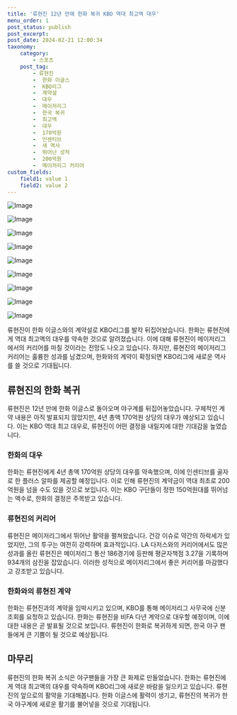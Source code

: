 ```yaml
---
title: '류현진 12년 만에 한화 복귀 KBO 역대 최고액 대우'
menu_order: 1
post_status: publish
post_excerpt: 
post_date: 2024-02-21 12:00:34
taxonomy:
    category:
        - 스포츠
    post_tag:
        - 류현진
        -  한화 이글스
        -  KBO리그
        -  계약설
        -  대우
        -  메이저리그
        -  한국 복귀
        -  최고액
        -  대우
        -  170억원
        -  인센티브
        -  새 역사
        -  뛰어난 성적
        -  200억원
        -  메이저리그 커리어
custom_fields:
    field1: value 1
    field2: value 2
---
```


![Image](https://imgnews.pstatic.net/image/477/2024/02/21/0000474758_001_20240221064304445.jpg?type=w647)

![Image](https://imgnews.pstatic.net/image/477/2024/02/21/0000474758_002_20240221064304491.jpg?type=w647)

![Image](https://imgnews.pstatic.net/image/477/2024/02/21/0000474758_003_20240221064304531.jpg?type=w647)

![Image](https://imgnews.pstatic.net/image/477/2024/02/21/0000474758_004_20240221064304579.jpg?type=w647)

![Image](https://imgnews.pstatic.net/image/477/2024/02/21/0000474758_005_20240221064304630.jpg?type=w647)

![Image](https://imgnews.pstatic.net/image/477/2024/02/21/0000474758_006_20240221064304676.jpg?type=w647)

![Image](https://imgnews.pstatic.net/image/477/2024/02/21/0000474758_007_20240221064304730.jpg?type=w647)

![Image](https://imgnews.pstatic.net/image/477/2024/02/21/0000474758_008_20240221064304771.jpg?type=w647)

![Image](https://imgnews.pstatic.net/image/477/2024/02/21/0000474758_009_20240221064304815.jpg?type=w647)

류현진이 한화 이글스와의 계약설로 KBO리그를 발칵 뒤집어놨습니다. 한화는 류현진에게 역대 최고액의 대우를 약속한 것으로 알려졌습니다. 이에 대해 류현진이 메이저리그에서의 커리어를 마칠 것이라는 전망도 나오고 있습니다. 하지만, 류현진의 메이저리그 커리어는 훌륭한 성과를 남겼으며, 한화와의 계약이 확정되면 KBO리그에 새로운 역사를 쓸 것으로 기대됩니다.
## 류현진의 한화 복귀
류현진은 12년 만에 한화 이글스로 돌아오며 야구계를 뒤집어놓았습니다. 구체적인 계약 내용은 아직 발표되지 않았지만, 4년 총액 170억원 상당의 대우가 예상되고 있습니다. 이는 KBO 역대 최고 대우로, 류현진이 어떤 결정을 내릴지에 대한 기대감을 높였습니다.
### 한화의 대우
한화는 류현진에게 4년 총액 170억원 상당의 대우를 약속했으며, 이에 인센티브를 골자로 한 플러스 알파를 제공할 예정입니다. 이로 인해 류현진의 계약금이 역대 최초로 200억원을 넘을 수도 있을 것으로 보입니다. 이는 KBO 구단들이 정한 150억원대를 뛰어넘는 액수로, 한화의 결정은 주목받고 있습니다.
### 류현진의 커리어
류현진은 메이저리그에서 뛰어난 활약을 펼쳐왔습니다. 건강 이슈로 약간의 하락세가 있었지만, 그의 투구는 여전히 강력하며 효과적입니다. LA 다저스와의 커리어에서도 많은 성과를 올린 류현진은 메이저리그 통산 186경기에 등판해 평균자책점 3.27을 기록하며 934개의 삼진을 잡았습니다. 이러한 성적으로 메이저리그에서 좋은 커리어를 마감했다고 강조받고 있습니다.
### 한화와의 류현진 계약
한화는 류현진과의 계약을 임박시키고 있으며, KBO를 통해 메이저리그 사무국에 신분 조회를 요청하고 있습니다. 한화는 류현진을 비FA 다년 계약으로 대우할 예정이며, 이에 대한 내용은 곧 발표될 것으로 보입니다. 류현진이 한화로 복귀하게 되면, 한국 야구 팬들에게 큰 기쁨이 될 것으로 예상됩니다.
## 마무리
류현진의 한화 복귀 소식은 야구팬들을 가장 큰 화제로 만들었습니다. 한화는 류현진에게 역대 최고액의 대우를 약속하며 KBO리그에 새로운 바람을 일으키고 있습니다. 류현진의 앞으로의 활약을 기대해봅니다. 한화 이글스에 활력이 생기고, 류현진의 복귀가 한국 야구계에 새로운 활기를 불어넣을 것으로 기대됩니다.
